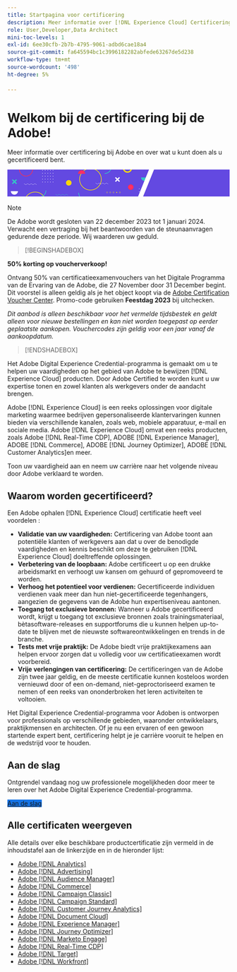 ```yaml
---
title: Startpagina voor certificering
description: Meer informatie over [!DNL Experience Cloud] Certificering bij Adobe. Ontdek wat certificeren voor u kan doen.
role: User,Developer,Data Architect
mini-toc-levels: 1
exl-id: 6ee30cfb-2b7b-4795-9061-adbd6cae18a4
source-git-commit: fa645594bc1c3996182282abfede63267de5d238
workflow-type: tm+mt
source-wordcount: '498'
ht-degree: 5%

---
```


# Welkom bij de certificering bij de Adobe!

Meer informatie over certificering bij Adobe en over wat u kunt doen als u gecertificeerd bent.

![Banner](/help/certifications/assets/home_banner_smallwide.png)

>[!NOTE]
>
>De Adobe wordt gesloten van 22 december 2023 tot 1 januari 2024. Verwacht een vertraging bij het beantwoorden van de steunaanvragen gedurende deze periode. Wij waarderen uw geduld.

>[!BEGINSHADEBOX]

**50% korting op voucherverkoop!**

Ontvang 50% van certificatieexamenvouchers van het Digitale Programma van de Ervaring van de Adobe, die 27 November door 31 December begint. Dit voorstel is alleen geldig als je het object koopt via de [Adobe Certification Voucher Center](https://market.xvoucher.com/adobe). Promo-code gebruiken **Feestdag 2023** bij uitchecken.

<i>Dit aanbod is alleen beschikbaar voor het vermelde tijdsbestek en geldt alleen voor nieuwe bestellingen en kan niet worden toegepast op eerder geplaatste aankopen. Vouchercodes zijn geldig voor een jaar vanaf de aankoopdatum.</i>

>[!ENDSHADEBOX]

Het Adobe Digital Experience Credential-programma is gemaakt om u te helpen uw vaardigheden op het gebied van Adobe te bewijzen [!DNL Experience Cloud] producten. Door Adobe Certified te worden kunt u uw expertise tonen en zowel klanten als werkgevers onder de aandacht brengen.

Adobe [!DNL Experience Cloud] is een reeks oplossingen voor digitale marketing waarmee bedrijven gepersonaliseerde klantervaringen kunnen bieden via verschillende kanalen, zoals web, mobiele apparatuur, e-mail en sociale media. Adobe [!DNL Experience Cloud] omvat een reeks producten, zoals Adobe [!DNL Real-Time CDP], ADOBE [!DNL Experience Manager], ADOBE [!DNL Commerce], ADOBE [!DNL Journey Optimizer], ADOBE [!DNL Customer Analytics]en meer.

Toon uw vaardigheid aan en neem uw carrière naar het volgende niveau door Adobe verklaard te worden.

## Waarom worden gecertificeerd?

Een Adobe ophalen [!DNL Experience Cloud] certificatie heeft veel voordelen :

* **Validatie van uw vaardigheden:** Certificering van Adobe toont aan potentiële klanten of werkgevers aan dat u over de benodigde vaardigheden en kennis beschikt om deze te gebruiken [!DNL Experience Cloud] doeltreffende oplossingen.
* **Verbetering van de loopbaan:** Adobe certificeert u op een drukke arbeidsmarkt en verhoogt uw kansen om gehuurd of gepromoveerd te worden.
* **Verhoog het potentieel voor verdienen:** Gecertificeerde individuen verdienen vaak meer dan hun niet-gecertificeerde tegenhangers, aangezien de gegevens van de Adobe hun expertiseniveau aantonen.
* **Toegang tot exclusieve bronnen:** Wanneer u Adobe gecertificeerd wordt, krijgt u toegang tot exclusieve bronnen zoals trainingsmateriaal, bètasoftware-releases en supportforums die u kunnen helpen up-to-date te blijven met de nieuwste softwareontwikkelingen en trends in de branche.
* **Tests met vrije praktijk:** De Adobe biedt vrije praktijkexamens aan helpen ervoor zorgen dat u volledig voor uw certificatieexamen wordt voorbereid.
* **Vrije verlengingen van certificering:** De certificeringen van de Adobe zijn twee jaar geldig, en de meeste certificatie kunnen kosteloos worden vernieuwd door of een on-demand, niet-geproctoriseerd examen te nemen of een reeks van ononderbroken het leren activiteiten te voltooien.

Het Digital Experience Credential-programma voor Adoben is ontworpen voor professionals op verschillende gebieden, waaronder ontwikkelaars, praktijkmensen en architecten. Of je nu een ervaren of een gewoon startende expert bent, certificering helpt je je carrière vooruit te helpen en de wedstrijd voor te houden.

## Aan de slag

Ontgrendel vandaag nog uw professionele mogelijkheden door meer te leren over het Adobe Digital Experience Credential-programma.

<a href="https://experienceleague.adobe.com/docs/certification/certification/getting-started.html" target="_blank" class="spectrum-Button spectrum-Button--fill spectrum-Button--accent spectrum-Button--sizeM is-margin-bottom-big-big at-element-click-tracking" style="background-color:#1473E6"><span class="spectrum-Button-label has-no-wrap">Aan de slag</span></a>


## Alle certificaten weergeven

Alle details over elke beschikbare productcertificatie zijn vermeld in de inhoudstafel aan de linkerzijde en in de hieronder lijst:

* [Adobe [!DNL Analytics]](/help/certifications/aa/aa-overview.md)
* [Adobe [!DNL Advertising]](/help/certifications/aac/aac-overview.md)
* [Adobe [!DNL Audience Manager]](/help/certifications/aam/aam-overview.md)
* [Adobe [!DNL Commerce]](/help/certifications/ac/ac-overview.md)
* [Adobe [!DNL Campaign Classic]](/help/certifications/acc/acc-overview.md)
* [Adobe [!DNL Campaign Standard]](/help/certifications/acs/acs-overview.md)
* [Adobe [!DNL Customer Journey Analytics]](/help/certifications/acja/acja-overview.md)
* [Adobe [!DNL Document Cloud]](/help/certifications/adc/adc-overview.md)
* [Adobe [!DNL Experience Manager]](/help/certifications/aem/aem-overview.md)
* [Adobe [!DNL Journey Optimizer]](/help/certifications/ajo/ajo-overview.md)
* [Adobe [!DNL Marketo Engage]](/help/certifications/ame/ame-overview.md)
* [Adobe [!DNL Real-Time CDP]](/help/certifications/rtcdp/rtcdp-overview.md)
* [Adobe [!DNL Target]](/help/certifications/at/at-overview.md)
* [Adobe [!DNL Workfront]](/help/certifications/aw/aw-overview.md)
